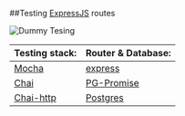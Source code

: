 ##Testing [ExpressJS](http://expressjs.com/) routes

![Dummy Tesing](https://upload.wikimedia.org/wikipedia/en/c/c0/Crash_Dummie_SNES_Title.jpg)  

 **Testing stack:** | **Router & Database:**
 ------------------ | ----------------------
 [Mocha](https://mochajs.org/) | [express](http://expressjs.com/)
 [Chai](http://chaijs.com/) | [PG-Promise](https://github.com/vitaly-t/pg-promise)
 [Chai-http](https://github.com/chaijs/chai-http) | [Postgres](https://www.postgresql.org/)
